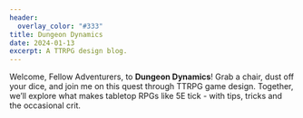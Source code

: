 ```yaml
---
header:
  overlay_color: "#333"
title: Dungeon Dynamics
date: 2024-01-13
excerpt: A TTRPG design blog.
---
```

Welcome, Fellow Adventurers, to **Dungeon Dynamics**! Grab a chair, dust off your dice, and join me on this quest through TTRPG game design. Together, we’ll explore what makes tabletop RPGs like 5E tick - with tips, tricks and the occasional crit.
